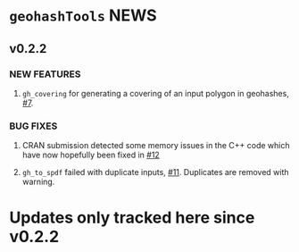 # `geohashTools` NEWS

## v0.2.2

### NEW FEATURES

 1. `gh_covering` for generating a covering of an input polygon in geohashes, [#7](https://github.com/MichaelChirico/geohashTools/issues/7).

### BUG FIXES

 1. CRAN submission detected some memory issues in the C++ code which have now hopefully been fixed in [#12](https://github.com/MichaelChirico/geohashTools/pull/12)
 
 2. `gh_to_spdf` failed with duplicate inputs, [#11](https://github.com/MichaelChirico/geohashTools/issues/11). Duplicates are removed with warning.

# Updates only tracked here since v0.2.2
